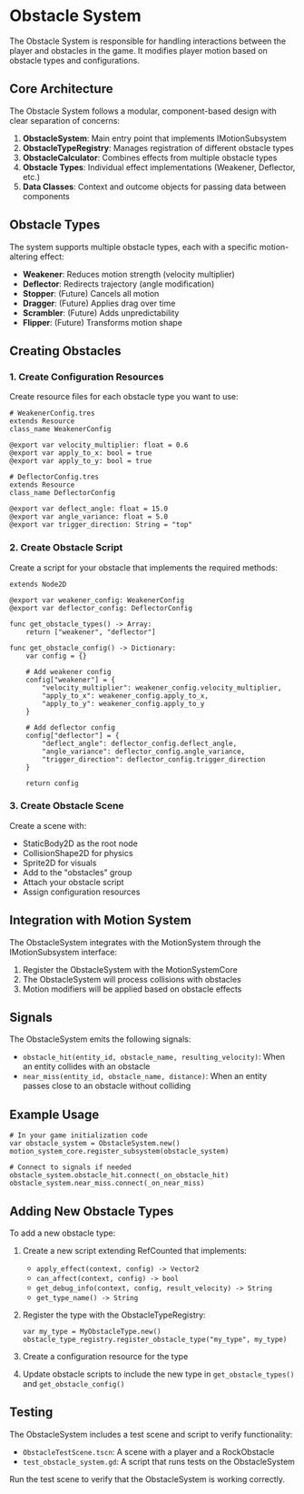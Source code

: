 <!--
WARNING: This file is automatically generated from scripts/motion/subsystems/obstacle_system/README.md.
Do not edit this file directly. Make changes to the source README.md instead.
Last updated: 2025-04-24 19:38:03
-->

# Obstacle System

The Obstacle System is responsible for handling interactions between the player and obstacles in the game. It modifies player motion based on obstacle types and configurations.

## Core Architecture

The Obstacle System follows a modular, component-based design with clear separation of concerns:

1. **ObstacleSystem**: Main entry point that implements IMotionSubsystem
2. **ObstacleTypeRegistry**: Manages registration of different obstacle types
3. **ObstacleCalculator**: Combines effects from multiple obstacle types
4. **Obstacle Types**: Individual effect implementations (Weakener, Deflector, etc.)
5. **Data Classes**: Context and outcome objects for passing data between components

## Obstacle Types

The system supports multiple obstacle types, each with a specific motion-altering effect:

- **Weakener**: Reduces motion strength (velocity multiplier)
- **Deflector**: Redirects trajectory (angle modification)
- **Stopper**: (Future) Cancels all motion
- **Dragger**: (Future) Applies drag over time
- **Scrambler**: (Future) Adds unpredictability
- **Flipper**: (Future) Transforms motion shape

## Creating Obstacles

### 1. Create Configuration Resources

Create resource files for each obstacle type you want to use:

```gdscript
# WeakenerConfig.tres
extends Resource
class_name WeakenerConfig

@export var velocity_multiplier: float = 0.6
@export var apply_to_x: bool = true
@export var apply_to_y: bool = true
```

```gdscript
# DeflectorConfig.tres
extends Resource
class_name DeflectorConfig

@export var deflect_angle: float = 15.0
@export var angle_variance: float = 5.0
@export var trigger_direction: String = "top"
```

### 2. Create Obstacle Script

Create a script for your obstacle that implements the required methods:

```gdscript
extends Node2D

@export var weakener_config: WeakenerConfig
@export var deflector_config: DeflectorConfig

func get_obstacle_types() -> Array:
    return ["weakener", "deflector"]

func get_obstacle_config() -> Dictionary:
    var config = {}
    
    # Add weakener config
    config["weakener"] = {
        "velocity_multiplier": weakener_config.velocity_multiplier,
        "apply_to_x": weakener_config.apply_to_x,
        "apply_to_y": weakener_config.apply_to_y
    }
    
    # Add deflector config
    config["deflector"] = {
        "deflect_angle": deflector_config.deflect_angle,
        "angle_variance": deflector_config.angle_variance,
        "trigger_direction": deflector_config.trigger_direction
    }
    
    return config
```

### 3. Create Obstacle Scene

Create a scene with:
- StaticBody2D as the root node
- CollisionShape2D for physics
- Sprite2D for visuals
- Add to the "obstacles" group
- Attach your obstacle script
- Assign configuration resources

## Integration with Motion System

The ObstacleSystem integrates with the MotionSystem through the IMotionSubsystem interface:

1. Register the ObstacleSystem with the MotionSystemCore
2. The ObstacleSystem will process collisions with obstacles
3. Motion modifiers will be applied based on obstacle effects

## Signals

The ObstacleSystem emits the following signals:

- `obstacle_hit(entity_id, obstacle_name, resulting_velocity)`: When an entity collides with an obstacle
- `near_miss(entity_id, obstacle_name, distance)`: When an entity passes close to an obstacle without colliding

## Example Usage

```gdscript
# In your game initialization code
var obstacle_system = ObstacleSystem.new()
motion_system_core.register_subsystem(obstacle_system)

# Connect to signals if needed
obstacle_system.obstacle_hit.connect(_on_obstacle_hit)
obstacle_system.near_miss.connect(_on_near_miss)
```

## Adding New Obstacle Types

To add a new obstacle type:

1. Create a new script extending RefCounted that implements:
   - `apply_effect(context, config) -> Vector2`
   - `can_affect(context, config) -> bool`
   - `get_debug_info(context, config, result_velocity) -> String`
   - `get_type_name() -> String`

2. Register the type with the ObstacleTypeRegistry:
   ```gdscript
   var my_type = MyObstacleType.new()
   obstacle_type_registry.register_obstacle_type("my_type", my_type)
   ```

3. Create a configuration resource for the type

4. Update obstacle scripts to include the new type in `get_obstacle_types()` and `get_obstacle_config()`

## Testing

The ObstacleSystem includes a test scene and script to verify functionality:

- `ObstacleTestScene.tscn`: A scene with a player and a RockObstacle
- `test_obstacle_system.gd`: A script that runs tests on the ObstacleSystem

Run the test scene to verify that the ObstacleSystem is working correctly.
